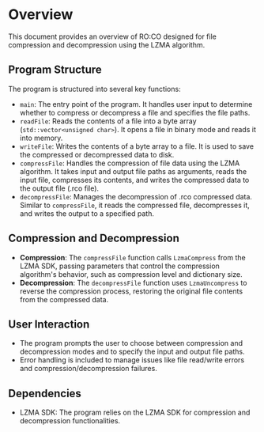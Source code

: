 
# Overview

This document provides an overview of RO:CO designed for file compression and decompression using the LZMA algorithm.

## Program Structure

The program is structured into several key functions:

- `main`: The entry point of the program. It handles user input to determine whether to compress or decompress a file and specifies the file paths.
- `readFile`: Reads the contents of a file into a byte array (`std::vector<unsigned char>`). It opens a file in binary mode and reads it into memory.
- `writeFile`: Writes the contents of a byte array to a file. It is used to save the compressed or decompressed data to disk.
- `compressFile`: Handles the compression of file data using the LZMA algorithm. It takes input and output file paths as arguments, reads the input file, compresses its contents, and writes the compressed data to the output file (.rco file).
- `decompressFile`: Manages the decompression of .rco compressed data. Similar to `compressFile`, it reads the compressed file, decompresses it, and writes the output to a specified path.

## Compression and Decompression

- **Compression**: The `compressFile` function calls `LzmaCompress` from the LZMA SDK, passing parameters that control the compression algorithm's behavior, such as compression level and dictionary size.
- **Decompression**: The `decompressFile` function uses `LzmaUncompress` to reverse the compression process, restoring the original file contents from the compressed data.

## User Interaction

- The program prompts the user to choose between compression and decompression modes and to specify the input and output file paths.
- Error handling is included to manage issues like file read/write errors and compression/decompression failures.

## Dependencies

- LZMA SDK: The program relies on the LZMA SDK for compression and decompression functionalities.

